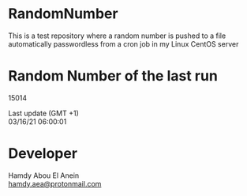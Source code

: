 # RandomNumber    
This is a test repository where a random number is pushed to a file automatically passwordless from a cron job in my Linux CentOS server    
# Random Number of the last run   
15014
      
Last update (GMT +1)    
03/16/21 06:00:01
# Developer    
Hamdy Abou El Anein   
hamdy.aea@protonmail.com
